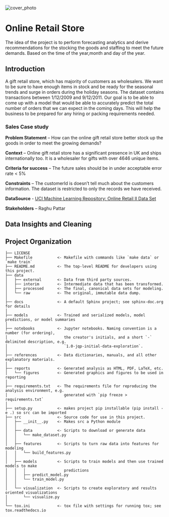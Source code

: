 
![cover_photo](./images/Picture1.jpg)

# Online Retail Store

The idea of the project is to perform forecasting analytics and derive recommendations for the stocking the goods and staffing to meet the future demands. Based on the time of the year,month and day of the year.



## Introduction

A gift retail store, which has majority of customers as wholesalers. We want to be sure to have enough items in stock and be ready for the seasonal trends and surge in orders during the holiday seasons. The dataset contains transactions between 1/12/2009 and 9/12/2011. Our goal is to be able to come up with a model that would be able to accurately predict the total number of orders that we can expect in the coming days. This will help the business to be prepared for any hiring or packing requirements needed.

### Sales Case study

**Problem Statement** – How can the online gift retail store better stock up the goods in order to meet the growing demands?

**Context** – Online gift retail store has a significant presence in UK and ships internationally too. It is a wholesaler for gifts with over 4646 unique items. 

**Criteria for success** – The future sales should be in under acceptable error rate < 5%

**Constraints** – The customerId is doesn’t tell much about the customers information. The dataset is restricted to only the records we have received.

**DataSource** - [UCI Machine Learning Repository: Online Retail II Data Set](https://archive.ics.uci.edu/ml/datasets/Online+Retail+II)

**Stakeholders** – Raghu Pattar

## Data Insights and Cleaning




Project Organization
------------

    ├── LICENSE
    ├── Makefile           <- Makefile with commands like `make data` or `make train`
    ├── README.md          <- The top-level README for developers using this project.
    ├── data
    │   ├── external       <- Data from third party sources.
    │   ├── interim        <- Intermediate data that has been transformed.
    │   ├── processed      <- The final, canonical data sets for modeling.
    │   └── raw            <- The original, immutable data dump.
    │
    ├── docs               <- A default Sphinx project; see sphinx-doc.org for details
    │
    ├── models             <- Trained and serialized models, model predictions, or model summaries
    │
    ├── notebooks          <- Jupyter notebooks. Naming convention is a number (for ordering),
    │                         the creator's initials, and a short `-` delimited description, e.g.
    │                         `1.0-jqp-initial-data-exploration`.
    │
    ├── references         <- Data dictionaries, manuals, and all other explanatory materials.
    │
    ├── reports            <- Generated analysis as HTML, PDF, LaTeX, etc.
    │   └── figures        <- Generated graphics and figures to be used in reporting
    │
    ├── requirements.txt   <- The requirements file for reproducing the analysis environment, e.g.
    │                         generated with `pip freeze > requirements.txt`
    │
    ├── setup.py           <- makes project pip installable (pip install -e .) so src can be imported
    ├── src                <- Source code for use in this project.
    │   ├── __init__.py    <- Makes src a Python module
    │   │
    │   ├── data           <- Scripts to download or generate data
    │   │   └── make_dataset.py
    │   │
    │   ├── features       <- Scripts to turn raw data into features for modeling
    │   │   └── build_features.py
    │   │
    │   ├── models         <- Scripts to train models and then use trained models to make
    │   │   │                 predictions
    │   │   ├── predict_model.py
    │   │   └── train_model.py
    │   │
    │   └── visualization  <- Scripts to create exploratory and results oriented visualizations
    │       └── visualize.py
    │
    └── tox.ini            <- tox file with settings for running tox; see tox.readthedocs.io


